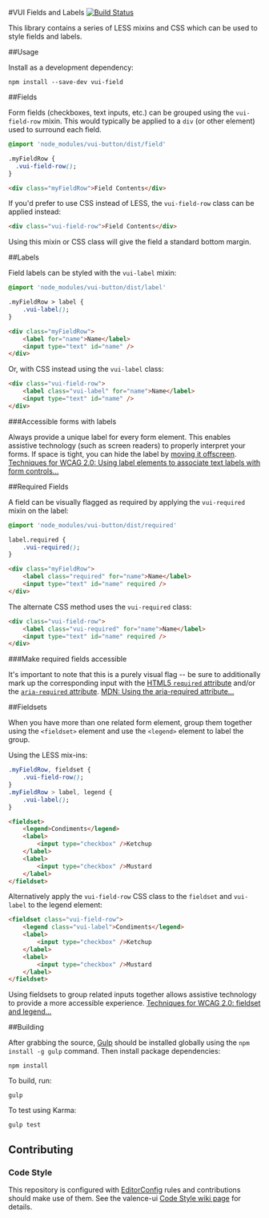 #VUI Fields and Labels [![Build Status](https://travis-ci.org/Desire2Learn-Valence/valence-ui-field.svg?branch=master)](https://travis-ci.org/Desire2Learn-Valence/valence-ui-field)

This library contains a series of LESS mixins and CSS which can be used to
style fields and labels.

##Usage

Install as a development dependency:

```shell
npm install --save-dev vui-field
```

##Fields

Form fields (checkboxes, text inputs, etc.) can be grouped using the
`vui-field-row` mixin. This would typically be applied to a `div`
(or other element) used to surround each field.

```css
@import 'node_modules/vui-button/dist/field'

.myFieldRow {
  .vui-field-row();
}
```

```html
<div class="myFieldRow">Field Contents</div>
```

If you'd prefer to use CSS instead of LESS, the `vui-field-row` class can be
applied instead:

```html
<div class="vui-field-row">Field Contents</div>
```

Using this mixin or CSS class will give the field a standard bottom margin.

##Labels

Field labels can be styled with the `vui-label` mixin:

```css
@import 'node_modules/vui-button/dist/label'

.myFieldRow > label {
	.vui-label();
}
```

```html
<div class="myFieldRow">
    <label for="name">Name</label>
    <input type="text" id="name" />
</div>
```

Or, with CSS instead using the `vui-label` class:

```html
<div class="vui-field-row">
    <label class="vui-label" for="name">Name</label>
    <input type="text" id="name" />
</div>
```

###Accessible forms with labels

Always provide a unique label for every form element. This enables assistive
technology (such as screen readers) to properly interpret your forms. If space
is tight, you can hide the label by
[moving it offscreen](http://webaim.org/techniques/css/invisiblecontent/).
[Techniques for WCAG 2.0: Using label elements to associate text labels with
form controls...](http://www.w3.org/TR/WCAG-TECHS/H44.html)

##Required Fields

A field can be visually flagged as required by applying the `vui-required` mixin
on the label:

```css
@import 'node_modules/vui-button/dist/required'

label.required {
	.vui-required();
}
```

```html
<div class="myFieldRow">
    <label class="required" for="name">Name</label>
    <input type="text" id="name" required />
</div>
```

The alternate CSS method uses the `vui-required` class:

```html
<div class="vui-field-row">
    <label class="vui-required" for="name">Name</label>
    <input type="text" id="name" required />
</div>
```

###Make required fields accessible

It's important to note that this is a purely visual flag -- be sure to
additionally mark up the corresponding input with the [HTML5 `required`
attribute](http://www.w3.org/html/wg/drafts/html/master/forms.html#the-required-attribute)
and/or the [`aria-required` attribute](http://www.w3.org/TR/wai-aria/states_and_properties#aria-required).
[MDN: Using the aria-required attribute...](https://developer.mozilla.org/en-US/docs/Web/Accessibility/ARIA/ARIA_Techniques/Using_the_aria-required_attribute)

##Fieldsets

When you have more than one related form element, group them together using the
`<fieldset>` element and use the `<legend>` element to label the group.

Using the LESS mix-ins:

```css
.myFieldRow, fieldset {
	.vui-field-row();
}
.myFieldRow > label, legend {
	.vui-label();
}
```

```html
<fieldset>
    <legend>Condiments</legend>
    <label>
        <input type="checkbox" />Ketchup
    </label>
    <label>
        <input type="checkbox" />Mustard
    </label>
</fieldset>
```

Alternatively apply the `vui-field-row` CSS class to the `fieldset` and
`vui-label` to the legend element:

```html
<fieldset class="vui-field-row">
    <legend class="vui-label">Condiments</legend>
    <label>
        <input type="checkbox" />Ketchup
    </label>
    <label>
        <input type="checkbox" />Mustard
    </label>
</fieldset>
```

Using fieldsets to group related inputs together allows assistive technology to
provide a more accessible experience. [Techniques for WCAG 2.0: fieldset and
legend...](http://www.w3.org/TR/WCAG-TECHS/H71.html)

##Building

After grabbing the source, [Gulp](http://gulpjs.com/) should be installed globally
using the `npm install -g gulp` command. Then install package dependencies:

```shell
npm install
```

To build, run:

```shell
gulp
```

To test using Karma:

```shell
gulp test
```

## Contributing

### Code Style

This repository is configured with [EditorConfig](http://editorconfig.org) rules and contributions should make use of them. See the valence-ui [Code Style wiki page](https://github.com/Desire2Learn-Valence/valence-ui-helpers/wiki/Code-Style) for details.
